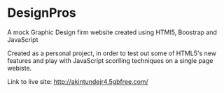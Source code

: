# DesignPros
A mock Graphic Design firm website created using HTMl5, Boostrap and JavaScript


Created as a personal project, in order to test out some of HTML5's new features and play with JavaScript scorlling techniques on a single page 
webiste. 

Link to live site:  http://akintundejr4.5gbfree.com/

